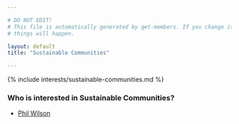 ```yaml
---

# DO NOT EDIT!
# This file is automatically generated by get-members. If you change it, bad
# things will happen.

layout: default
title: "Sustainable Communities"

---
```


{% include interests/sustainable-communities.md %}

### Who is interested in Sustainable Communities?


* [Phil Wilson](members/phil-wilson.html)
